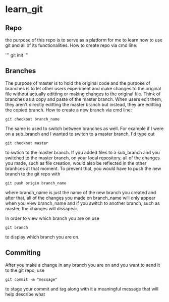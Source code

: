 # learn_git
## Repo
the purpose of this repo is to serve as a platform for me to learn how to use git and all of its functionalities. 
How to create repo via cmd line: 

'''
git init
'''

## Branches
The purpose of master is to hold the original code and the purpose of branches is to let other users experiment and make changes to
the original file without actually editting or making changes to the original file. Think of branches as a copy and paste of the master
branch. When users edit them, they aren't directly editting the master branch but instead, they are editting the copied branch. 
How to create a new branch via cmd line: 

`git checkout branch_name`

The same is used to switch between branches as well. For example if I were on a sub_branch and I wanted to switch to a master branch, I'd type out 

`git checkout master` 

to swtich to the master branch. 
If you added files to a sub_branch and you switched to the master branch, on your local repository, all of the changes you made, such as file creation, would also be reflected in the other branhces at that moment. To prevent that, you would have to push the new branch to the git repo with

`git push origin branch_name`

where branch_name is just the name of the new branch you created and after that, all of the changes you made on branch_name will only appear when you view branch_name and if you switch to another branch, such as master, the changes will dissapear. 

In order to view which branch you are on use

`git branch` 

to display which branch you are on.

## Commiting
After you make a change in any branch you are on and you want to send it to the git repo, use

`git commit -m "message"`

to stage your commit and tag along with it a meaningful message that will help describe what 

